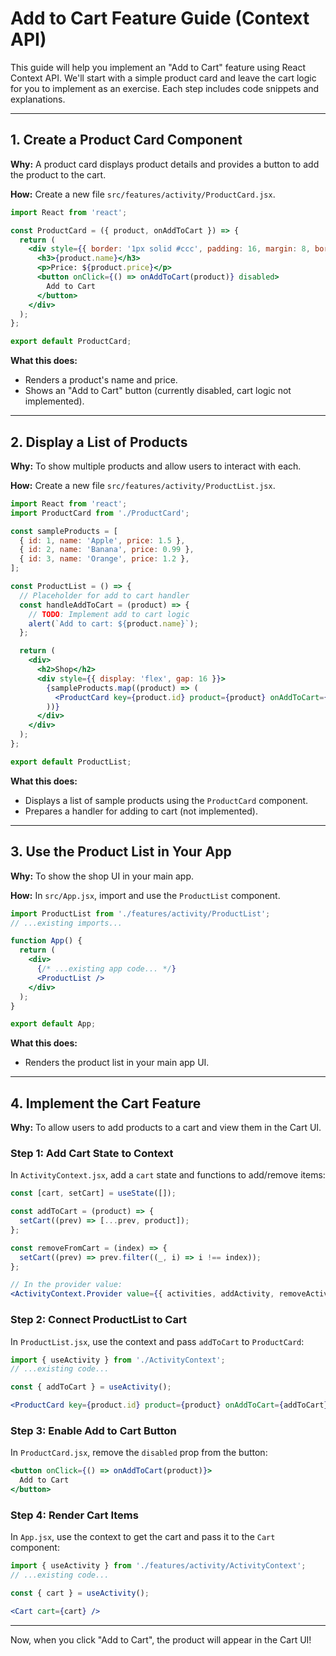# Add to Cart Feature Guide (Context API)

This guide will help you implement an "Add to Cart" feature using React Context API. We'll start with a simple product card and leave the cart logic for you to implement as an exercise. Each step includes code snippets and explanations.

---

## 1. Create a Product Card Component

**Why:** A product card displays product details and provides a button to add the product to the cart.

**How:** Create a new file `src/features/activity/ProductCard.jsx`.

```jsx
import React from 'react';

const ProductCard = ({ product, onAddToCart }) => {
  return (
    <div style={{ border: '1px solid #ccc', padding: 16, margin: 8, borderRadius: 8 }}>
      <h3>{product.name}</h3>
      <p>Price: ${product.price}</p>
      <button onClick={() => onAddToCart(product)} disabled>
        Add to Cart
      </button>
    </div>
  );
};

export default ProductCard;
```

**What this does:**
- Renders a product's name and price.
- Shows an "Add to Cart" button (currently disabled, cart logic not implemented).

---

## 2. Display a List of Products

**Why:** To show multiple products and allow users to interact with each.

**How:** Create a new file `src/features/activity/ProductList.jsx`.

```jsx
import React from 'react';
import ProductCard from './ProductCard';

const sampleProducts = [
  { id: 1, name: 'Apple', price: 1.5 },
  { id: 2, name: 'Banana', price: 0.99 },
  { id: 3, name: 'Orange', price: 1.2 },
];

const ProductList = () => {
  // Placeholder for add to cart handler
  const handleAddToCart = (product) => {
    // TODO: Implement add to cart logic
    alert(`Add to cart: ${product.name}`);
  };

  return (
    <div>
      <h2>Shop</h2>
      <div style={{ display: 'flex', gap: 16 }}>
        {sampleProducts.map((product) => (
          <ProductCard key={product.id} product={product} onAddToCart={handleAddToCart} />
        ))}
      </div>
    </div>
  );
};

export default ProductList;
```

**What this does:**
- Displays a list of sample products using the `ProductCard` component.
- Prepares a handler for adding to cart (not implemented).

---

## 3. Use the Product List in Your App

**Why:** To show the shop UI in your main app.

**How:** In `src/App.jsx`, import and use the `ProductList` component.

```jsx
import ProductList from './features/activity/ProductList';
// ...existing imports...

function App() {
  return (
    <div>
      {/* ...existing app code... */}
      <ProductList />
    </div>
  );
}

export default App;
```

**What this does:**
- Renders the product list in your main app UI.

---

## 4. Implement the Cart Feature

**Why:** To allow users to add products to a cart and view them in the Cart UI.

### Step 1: Add Cart State to Context

In `ActivityContext.jsx`, add a `cart` state and functions to add/remove items:

```jsx
const [cart, setCart] = useState([]);

const addToCart = (product) => {
  setCart((prev) => [...prev, product]);
};

const removeFromCart = (index) => {
  setCart((prev) => prev.filter((_, i) => i !== index));
};

// In the provider value:
<ActivityContext.Provider value={{ activities, addActivity, removeActivity, cart, addToCart, removeFromCart }}>
```

### Step 2: Connect ProductList to Cart

In `ProductList.jsx`, use the context and pass `addToCart` to `ProductCard`:

```jsx
import { useActivity } from './ActivityContext';
// ...existing code...

const { addToCart } = useActivity();

<ProductCard key={product.id} product={product} onAddToCart={addToCart} />
```

### Step 3: Enable Add to Cart Button

In `ProductCard.jsx`, remove the `disabled` prop from the button:

```jsx
<button onClick={() => onAddToCart(product)}>
  Add to Cart
</button>
```

### Step 4: Render Cart Items

In `App.jsx`, use the context to get the cart and pass it to the `Cart` component:

```jsx
import { useActivity } from './features/activity/ActivityContext';
// ...existing code...

const { cart } = useActivity();

<Cart cart={cart} />
```

---

Now, when you click "Add to Cart", the product will appear in the Cart UI!
